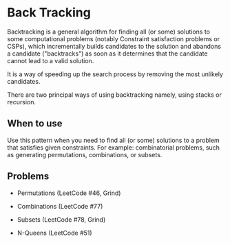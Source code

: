 # Back Tracking

Backtracking is a general algorithm for finding all (or some) solutions to some computational problems (notably Constraint satisfaction problems or CSPs), which incrementally builds candidates to the solution and abandons a candidate ("backtracks") as soon as it determines that the candidate cannot lead to a valid solution.

It is a way of speeding up the search process by removing the most unlikely candidates.

There are two principal ways of using backtracking namely, using stacks or recursion.

## When to use

Use this pattern when you need to find all (or some) solutions to a problem that satisfies given constraints. For example: combinatorial problems, such as generating permutations, combinations, or subsets.

## Problems

- Permutations (LeetCode #46, Grind)
- Combinations (LeetCode #77)
- Subsets (LeetCode #78, Grind)

- N-Queens (LeetCode #51)

